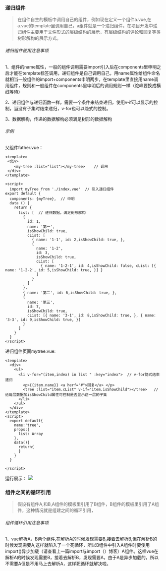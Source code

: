 ### 递归组件
> 在组件自生的模板中调用自己的组件，例如现在定义一个组件a.vue,在a.vue的template里调用自己<a></a>，a组件就是一个递归组件，在项目开发中递归组件主要用于文件形式的层级结构的展示，有层级结构的评论和回复等类树形解构的展示方式。

###### 递归组件使用注意事项
1、组件的name属性，一般的组件调用需要import引入后在components里申明之后才能在template标签调用，递归组件是自己调用自己，用name属性给组件命名就相当一般组件的import+components申明两步，在template里直接用name调用组件，规则和一般组件在components里申明后的调用规则一样（驼峰要换成横线等待）

2、递归组件与递归函数一样，需要一个条件来结束递归，使用v-if可以显示的控制，当没有子集时结束递归，v-for也可以隐式的控制。

3、数据解构，传递的数据解构必须满足树形的数据解构

###### 示例
父组件father.vue：
```
<template>
 <div>
    <my-tree :list="list"></my-tree>    // 调用
 </div>
</template>

<script>
  import myTree from './index.vue'  // 引入递归组件
export default {
  components: {myTree},  // 申明
  data () {
    return {
      list: [  // 递归数据，满足树形解构
        {
          id: 1,
          name: '第一',
          isShowChild: true,
          cList: [
            { name: '1-1', id: 2,isShowChild: true, },
            {
              name: '1-2',
              id: 3,
              isShowChild: true,
              cList: [
                { name: '1-2-1', id: 4,isShowChild: false, cList: [{ name: '1-2-2', id: 5,isShowChild: true, }] }
              ]
            }
          ]
        },
        { name: '第二', id: 6,isShowChild: true, },
        {
          name: '第三',
          id: 7,
          isShowChild: true,
          cList: [{ name: '3-1', id: 8,isShowChild: true, }, { name: '3-3', id: 9,isShowChild: true, }]
        }
      ]
    }
  }
</script>
```

递归组件页面mytree.vue:
```
<template>
  <div>
    <ul>
      <li v-for="(item,index) in list " :key="index">  // v-for隐式结束递归
        <p>{{item.name}} <a herf="#">回复</a> </p>
        <tree :list="item.cList" v-if="item.isShowChild"></tree>   // 给每层数据加isShowChild属性可控制是否显示这一层的子集
      </li>
    </ul>
  </div>
</template>
<script>
  export default{
    name:'tree',
    props:{
      list: Array
    },
    data(){
      return{
      }
    }
  }

</script>
```
运行展示：
![](https://user-gold-cdn.xitu.io/2019/5/20/16ad3f0616af8d27?w=516&h=374&f=png&s=5394)





### 组件之间的循环引用
> 假设有组件A,和B,A组件的模板里引用了B组件，B组件的模板里引用了A组件，这种情况就是组建之间的循环引用，

###### 组件循环引用注意事项
1、vue解析A，B两个组件,在解析A的时候发现需要B,接着去解析B,但在解析B的时候发现需要A,这样就陷入了一个死循环，所以B组件中引入A组件时要使用import()异步加载（请查看上一篇import与import（）博客）A组件。这样vue在解析A的时候发现需要B，接着去解析B，发现需要A，由于A是异步加载的，所以不需要A但是不用马上去解析A，这样死循环就解决啦。
